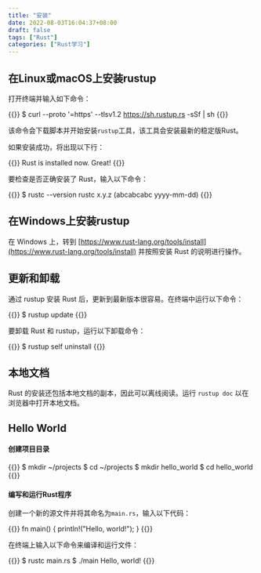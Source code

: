 ```yaml
---
title: "安装"
date: 2022-08-03T16:04:37+08:00
draft: false
tags: ["Rust"]
categories: ["Rust学习"]
---
```


## 在Linux或macOS上安装rustup

打开终端并输入如下命令：

{{<highlight shell>}}
$ curl --proto '=https' --tlsv1.2 https://sh.rustup.rs -sSf | sh
{{</highlight>}}

该命令会下载脚本并开始安装`rustup`工具，该工具会安装最新的稳定版Rust。

如果安装成功，将出现以下行：

{{<highlight go>}}
Rust is installed now. Great!
{{</highlight>}}

要检查是否正确安装了 Rust，输入以下命令：

{{<highlight shell>}}
$ rustc --version
rustc x.y.z (abcabcabc yyyy-mm-dd)
{{</highlight>}}

## 在Windows上安装rustup

在 Windows 上，转到 [https://www.rust-lang.org/tools/install](https://www.rust-lang.org/tools/install) 并按照安装 Rust 的说明进行操作。

## 更新和卸载

通过 rustup 安装 Rust 后，更新到最新版本很容易。在终端中运行以下命令：

{{<highlight shell>}}
$ rustup update
{{</highlight>}}

要卸载 Rust 和 rustup，运行以下卸载命令：

{{<highlight shell>}}
$ rustup self uninstall
{{</highlight>}}

## 本地文档

Rust 的安装还包括本地文档的副本，因此可以离线阅读。运行 `rustup doc` 以在浏览器中打开本地文档。

## Hello World

#### 创建项目目录

{{<highlight shell>}}
$ mkdir ~/projects
$ cd ~/projects
$ mkdir hello_world
$ cd hello_world
{{</highlight>}}

#### 编写和运行Rust程序

创建一个新的源文件并将其命名为`main.rs`，输入以下代码：

{{<highlight rust>}}
fn main() {
    println!("Hello, world!");
}
{{</highlight>}}

在终端上输入以下命令来编译和运行文件：

{{<highlight shell>}}
$ rustc main.rs
$ ./main
Hello, world!
{{</highlight>}}
